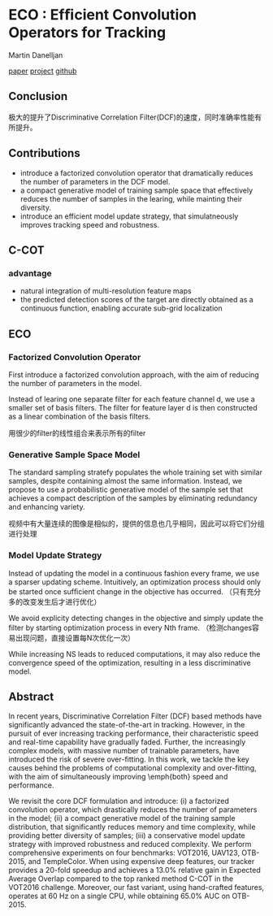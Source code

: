 ECO : Efﬁcient Convolution Operators for Tracking
=============================================
Martin Danelljan

[paper](https://arxiv.org/pdf/1611.09224.pdf) [project](http://www.cvl.isy.liu.se/research/objrec/visualtracking/ecotrack/index.html) [github](https://github.com/martin-danelljan/ECO)


Conclusion
-----------------------
极大的提升了Discriminative Correlation Filter(DCF)的速度，同时准确率性能有所提升。

Contributions
---------------------------------------------
* introduce a factorized convolution operator that dramatically reduces the number of parameters in the DCF model.
* a compact generative model of training sample space that effectively reduces the number of samples in the learing, while mainting their diversity.
* introduce an efficient model update strategy, that simulatneously improves tracking speed and robustness.

C-COT
------------------------------------------------
### advantage
* natural integration of multi-resolution feature maps
* the predicted detection scores of the target are directly obtained as a continuous function, enabling accurate sub-grid localization

ECO
-----------------------------------------
### Factorized Convolution Operator
First introduce a factorized convolution approach, with the aim of reducing the number of parameters in the model.

Instead of learing one separate filter for each feature channel d, we use a smaller set of basis filters. The filter for feature layer d is then constructed as a linear combination of the basis filters.

用很少的filter的线性组合来表示所有的filter

### Generative Sample Space Model
The standard sampling stratefy populates the whole training set with similar samples, despite containing almost the same information. Instead, we  propose to use a probabilistic generative model of the sample set that achieves a compact description of the samples by eliminating redundancy and enhancing variety.

视频中有大量连续的图像是相似的，提供的信息也几乎相同，因此可以将它们分组进行处理

### Model Update Strategy
Instead of updating the model in a continuous fashion every frame, we use a sparser updating scheme. Intuitively, an optimization process should only be started once sufﬁcient change in the objective has occurred. （只有充分多的改变发生后才进行优化）

We avoid explicity detecting changes in the objective and simply update the filter by starting optimization process in every Nth frame. （检测changes容易出现问题，直接设置每N次优化一次）

While increasing NS leads to reduced computations, it may also reduce the convergence speed of the optimization, resulting in a less discriminative model.

Abstract
----------------------------
In recent years, Discriminative Correlation Filter (DCF) based methods have significantly advanced the state-of-the-art in tracking. However, in the pursuit of ever increasing tracking performance, their characteristic speed and real-time capability have gradually faded. Further, the increasingly complex models, with massive number of trainable parameters, have introduced the risk of severe over-fitting. In this work, we tackle the key causes behind the problems of computational complexity and over-fitting, with the aim of simultaneously improving \emph{both} speed and performance. 

We revisit the core DCF formulation and introduce: (i) a factorized convolution operator, which drastically reduces the number of parameters in the model; (ii) a compact generative model of the training sample distribution, that significantly reduces memory and time complexity, while providing better diversity of samples; (iii) a conservative model update strategy with improved robustness and reduced complexity. We perform comprehensive experiments on four benchmarks: VOT2016, UAV123, OTB-2015, and TempleColor. When using expensive deep features, our tracker provides a 20-fold speedup and achieves a 13.0% relative gain in Expected Average Overlap compared to the top ranked method C-COT in the VOT2016 challenge. Moreover, our fast variant, using hand-crafted features, operates at 60 Hz on a single CPU, while obtaining 65.0% AUC on OTB-2015. 